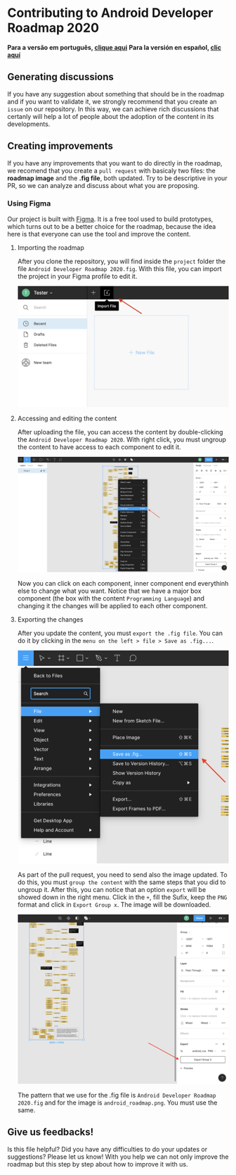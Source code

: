 # Contributing to Android Developer Roadmap 2020

**Para a versão em português, [clique aqui](./contributing_pt_br.md)**
**Para la versión en español, [clic aquí](./contributing_es.md)**

## Generating discussions

If you have any suggestion about something that should be in the roadmap and if you want to validate it, we strongly recommend that you create an `issue` on our repository. In this way, we can achieve rich discussions that certanly will help a lot of people about the adoption of the content in its developments.

## Creating improvements

If you have any improvements that you want to do directly in the roadmap, we recomend that you create a `pull request` with basicaly two files: the **roadmap image** and the **.fig file**, both updated. Try to be descriptive in your PR, so we can analyze and discuss about what you are proposing. 

### Using Figma

Our project is built with [Figma](https://www.figma.com/). It is a free tool used to build prototypes, which turns out to be a better choice for the roadmap, because the idea here is that everyone can use the tool and improve the content.

1. Importing the roadmap

    After you clone the repository, you will find inside the `project` folder the file `Android Developer Roadmap 2020.fig`. With this file, you can import the project in your Figma profile to edit it.

    ![How to import a .fig file in Figma](./importing_project.png)

2. Accessing and editing the content

    After uploading the file, you can access the content by double-clicking the `Android Developer Roadmap 2020`. With right click, you must ungroup the content to have access to each component to edit it.

    ![Ungroup the content](./ungroup_content.png)

    Now you can click on each component, inner component end everythinh else to change what you want. Notice that we have a major box component (the box with the content `Programming Language`) and changing it the changes will be applied to each other component.

3. Exporting the changes

    After you update the content, you must `export the .fig file`. You can do it by clicking in the `menu on the left > file > Save as .fig...`.

    ![Exporting the .fig file](./exporting_fig_file.png)

    As part of the pull request, you need to send also the image updated. To do this, you must `group the content` with the same steps that you did to ungroup it. After this, you can notice that an option `export` will be showed down in the right menu. Click in the `+`, fill the Sufix, keep the `PNG` format and click in `Export Group x`. The image will be downloaded.

    ![Exporting the image](./exporting_image.png)

    The pattern that we use for the .fig file is `Android Developer Roadmap 2020.fig` and for the image is `android_roadmap.png`. You must use the same.

## Give us feedbacks!

Is this file helpful? Did you have any difficulties to do your updates or suggestions? Please let us know! With you help we can not only improve the roadmap but this step by step about how to improve it with us.

